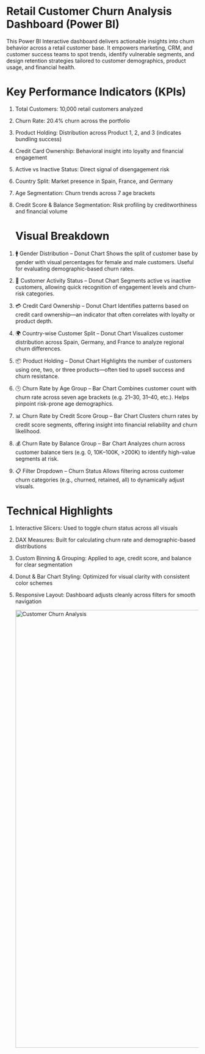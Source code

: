 # Retail Customer Churn Analysis Dashboard (Power BI)

This Power BI Interactive dashboard delivers actionable insights into churn behavior across a retail customer base. It empowers marketing, CRM, and customer success teams to spot trends, identify vulnerable segments, and design retention strategies tailored to customer demographics, product usage, and financial health.

# Key Performance Indicators (KPIs)

1) Total Customers: 10,000 retail customers analyzed

2) Churn Rate: 20.4% churn across the portfolio

3) Product Holding: Distribution across Product 1, 2, and 3 (indicates bundling success)

4) Credit Card Ownership: Behavioral insight into loyalty and financial engagement

5) Active vs Inactive Status: Direct signal of disengagement risk

6) Country Split: Market presence in Spain, France, and Germany

7) Age Segmentation: Churn trends across 7 age brackets

8) Credit Score & Balance Segmentation: Risk profiling by creditworthiness and financial volume

   # Visual Breakdown
1. 🚹 Gender Distribution – Donut Chart
Shows the split of customer base by gender with visual percentages for female and male customers. Useful for evaluating demographic-based churn rates.

2. 🎯 Customer Activity Status – Donut Chart
Segments active vs inactive customers, allowing quick recognition of engagement levels and churn-risk categories.

3. 💳 Credit Card Ownership – Donut Chart
Identifies patterns based on credit card ownership—an indicator that often correlates with loyalty or product depth.

4. 🌍 Country-wise Customer Split – Donut Chart
Visualizes customer distribution across Spain, Germany, and France to analyze regional churn differences.

5. 📦 Product Holding – Donut Chart
Highlights the number of customers using one, two, or three products—often tied to upsell success and churn resistance.

6. 🕑 Churn Rate by Age Group – Bar Chart
Combines customer count with churn rate across seven age brackets (e.g. 21–30, 31–40, etc.). Helps pinpoint risk-prone age demographics.

7. 📊 Churn Rate by Credit Score Group – Bar Chart
Clusters churn rates by credit score segments, offering insight into financial reliability and churn likelihood.

8. 💰 Churn Rate by Balance Group – Bar Chart
Analyzes churn across customer balance tiers (e.g. 0, 10K–100K, >200K) to identify high-value segments at risk.

9. 📋 Filter Dropdown – Churn Status
Allows filtering across customer churn categories (e.g., churned, retained, all) to dynamically adjust visuals.


# Technical Highlights
1) Interactive Slicers: Used to toggle churn status across all visuals

2) DAX Measures: Built for calculating churn rate and demographic-based distributions

3) Custom Binning & Grouping: Applied to age, credit score, and balance for clear segmentation

4) Donut & Bar Chart Styling: Optimized for visual clarity with consistent color schemes

5) Responsive Layout: Dashboard adjusts cleanly across filters for smooth navigation

   <img width="1145" alt="Customer Churn Analysis" src="https://github.com/user-attachments/assets/fbaa9ab5-4be3-4535-a187-2eb5df5f5913" />




